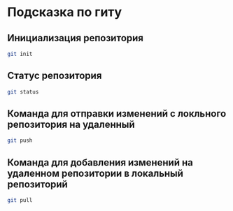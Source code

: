 # Подсказка по гиту

## Инициализация репозитория

```sh
git init
```

## Статус репозитория

```sh
git status
```
## Команда для отправки изменений с локльного репозитория на удаленный

```sh
git push
```

## Команда для добавления изменений на удаленном репозитории в локальный репозиторий

```sh
git pull
```



